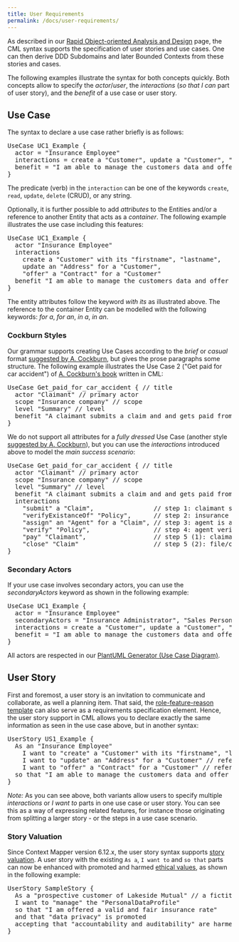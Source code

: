 ```yaml
---
title: User Requirements
permalink: /docs/user-requirements/
---
```


As described in our [Rapid Object-oriented Analysis and Design](/docs/rapid-ooad/) page, the CML syntax supports the specification of user stories and use cases.
One can then derive DDD Subdomains and later Bounded Contexts from these stories and cases.

The following examples illustrate the syntax for both concepts quickly. Both concepts allow to specify the _actor_/_user_, the _interactions_ (_so that I can_ part of user story), 
and the _benefit_ of a use case or user story. 

## Use Case
The syntax to declare a use case rather briefly is as follows:

<div class="highlight"><pre><span></span><span class="k">UseCase</span> UC1_Example {
  <span class="k">actor</span> = <span class="s">&quot;Insurance Employee&quot;</span>
  <span class="k">interactions</span> = <span class="k">create</span> <span class="k">a</span> <span class="s">&quot;Customer&quot;</span>, <span class="k">update</span> <span class="k">a</span> <span class="s">&quot;Customer&quot;</span>, <span class="s">&quot;offer&quot;</span> <span class="k">a</span> <span class="s">&quot;Contract&quot;</span>
  <span class="k">benefit</span> = <span class="s">&quot;I am able to manage the customers data and offer them insurance contracts.&quot;</span>
}
</pre></div>

The predicate (verb) in the `interaction` can be one of the keywords `create`, `read`, `update`, `delete` (CRUD), or any string.

Optionally, it is further possible to add _attributes_ to the Entities and/or a reference to another Entity that acts as a _container_. The following example illustrates
the use case including this features:

<div class="highlight"><pre><span></span><span class="k">UseCase</span> UC1_Example {
  <span class="k">actor</span> <span class="s">&quot;Insurance Employee&quot;</span>
  <span class="k">interactions</span>
    <span class="k">create</span> <span class="k">a</span> <span class="s">&quot;Customer&quot;</span> <span class="k">with</span> <span class="k">its</span> <span class="s">&quot;firstname&quot;</span>, <span class="s">&quot;lastname&quot;</span>,
    <span class="k">update</span> <span class="k">an</span> <span class="s">&quot;Address&quot;</span> <span class="k">for</span> <span class="k">a</span> <span class="s">&quot;Customer&quot;</span>,
    <span class="s">&quot;offer&quot;</span> <span class="k">a</span> <span class="s">&quot;Contract&quot;</span> <span class="k">for</span> <span class="k">a</span> <span class="s">&quot;Customer&quot;</span>
  <span class="k">benefit</span> <span class="s">&quot;I am able to manage the customers data and offer them insurance contracts.&quot;</span>
}
</pre></div>

The entity attributes follow the keyword _with its_ as illustrated above. The reference to the container Entity can be modelled with the following keywords: _for a_,
_for an_, _in a_, _in an_.

### Cockburn Styles
Our grammar supports creating Use Cases according to the _brief_ or _casual_ format [suggested by A. Cockburn](https://en.wikipedia.org/wiki/Use_case#Cockburn_style), 
but gives the prose paragraphs some structure. The following example illustrates the Use Case 2 ("Get paid for car accident") of [A. Cockburn's book](https://www.amazon.de/Writing-Effective-Crystal-Software-Development/dp/0201702258)
written in CML:

<div class="highlight"><pre><span></span><span class="k">UseCase</span> Get_paid_for_car_accident { <span class="c">// title</span>
  <span class="k">actor</span> <span class="s">&quot;Claimant&quot;</span> <span class="c">// primary actor</span>
  <span class="k">scope</span> <span class="s">&quot;Insurance company&quot;</span> <span class="c">// scope</span>
  <span class="k">level</span> <span class="s">&quot;Summary&quot;</span> <span class="c">// level</span>
  <span class="k">benefit</span> <span class="s">&quot;A claimant submits a claim and and gets paid from the insurance company.&quot;</span> <span class="c">// story (brief summary)</span>
}
</pre></div>

We do not support all attributes for a _fully dressed_ Use Case (another style [suggested by A. Cockburn](https://en.wikipedia.org/wiki/Use_case#Cockburn_style)), but
you can use the _interactions_ introduced above to model the _main success scenario_:

<div class="highlight"><pre><span></span><span class="k">UseCase</span> Get_paid_for_car_accident { <span class="c">// title</span>
  <span class="k">actor</span> <span class="s">&quot;Claimant&quot;</span> <span class="c">// primary actor</span>
  <span class="k">scope</span> <span class="s">&quot;Insurance company&quot;</span> <span class="c">// scope</span>
  <span class="k">level</span> <span class="s">&quot;Summary&quot;</span> <span class="c">// level</span>
  <span class="k">benefit</span> <span class="s">&quot;A claimant submits a claim and and gets paid from the insurance company.&quot;</span> <span class="c">// story (brief summary)</span>
  <span class="k">interactions</span>
    <span class="s">&quot;submit&quot;</span> <span class="k">a</span> <span class="s">&quot;Claim&quot;</span>,                <span class="c">// step 1: claimant submits claim</span>
    <span class="s">&quot;verifyExistanceOf&quot;</span> <span class="s">&quot;Policy&quot;</span>,      <span class="c">// step 2: insurance company verifies that valid policy exists</span>
    <span class="s">&quot;assign&quot;</span> <span class="k">an</span> <span class="s">&quot;Agent&quot;</span> <span class="k">for</span> <span class="k">a</span> <span class="s">&quot;Claim&quot;</span>, <span class="c">// step 3: agent is assigned to claim</span>
    <span class="s">&quot;verify&quot;</span> <span class="s">&quot;Policy&quot;</span>,                 <span class="c">// step 4: agent verifies all details are within policy guidelines</span>
    <span class="s">&quot;pay&quot;</span> <span class="s">&quot;Claimant&quot;</span>,                  <span class="c">// step 5 (1): claimant gets paid</span>
    <span class="s">&quot;close&quot;</span> <span class="s">&quot;Claim&quot;</span>                    <span class="c">// step 5 (2): file/claim gets closed</span>
}
</pre></div>

### Secondary Actors
If your use case involves secondary actors, you can use the _secondaryActors_ keyword as shown in the following example:

<div class="highlight"><pre><span></span><span class="k">UseCase</span> UC1_Example {
  <span class="k">actor</span> = <span class="s">&quot;Insurance Employee&quot;</span>
  <span class="k">secondaryActors</span> = <span class="s">&quot;Insurance Administrator&quot;</span>, <span class="s">&quot;Sales Person&quot;</span>
  <span class="k">interactions</span> = <span class="k">create</span> <span class="k">a</span> <span class="s">&quot;Customer&quot;</span>, <span class="k">update</span> <span class="k">a</span> <span class="s">&quot;Customer&quot;</span>, <span class="s">&quot;offer&quot;</span> <span class="k">a</span> <span class="s">&quot;Contract&quot;</span>
  <span class="k">benefit</span> = <span class="s">&quot;I am able to manage the customers data and offer them insurance contracts.&quot;</span>
}
</pre></div>

All actors are respected in our [PlantUML Generator (Use Case Diagram)](/docs/plant-uml/).

## User Story
First and foremost, a user story is an invitation to communicate and collaborate, as well a planning item. That said, the [role-feature-reason template](https://www.agilealliance.org/glossary/user-story-template/) can also serve as a requirements specification element. Hence, the user story support in CML allows you to declare exactly the same information as seen in the use case above, but in another syntax:

<div class="highlight"><pre><span></span><span class="k">UserStory</span> US1_Example {
  <span class="k">As</span> <span class="k">an</span> <span class="s">&quot;Insurance Employee&quot;</span>
    <span class="k">I</span> <span class="k">want</span> <span class="k">to</span> <span class="s">&quot;create&quot;</span> <span class="k">a</span> <span class="s">&quot;Customer&quot;</span> <span class="k">with</span> <span class="k">its</span> <span class="s">&quot;firstname&quot;</span>, <span class="s">&quot;lastname&quot;</span> <span class="c">// attributes are optional (&#39;with its&#39; part)</span>
    <span class="k">I</span> <span class="k">want</span> <span class="k">to</span> <span class="s">&quot;update&quot;</span> <span class="k">an</span> <span class="s">&quot;Address&quot;</span> <span class="k">for</span> <span class="k">a</span> <span class="s">&quot;Customer&quot;</span> <span class="c">// reference is optional (&#39;for a&#39; part)</span>
    <span class="k">I</span> <span class="k">want</span> <span class="k">to</span> <span class="s">&quot;offer&quot;</span> <span class="k">a</span> <span class="s">&quot;Contract&quot;</span> <span class="k">for</span> <span class="k">a</span> <span class="s">&quot;Customer&quot;</span> <span class="c">// reference is optional (&#39;for a&#39; part)</span>
  <span class="k">so</span> <span class="k">that</span> <span class="s">&quot;I am able to manage the customers data and offer them insurance contracts.&quot;</span>
}
</pre></div>

*Note:* As you can see above, both variants allow users to specify multiple _interactions_ or _I want to_ parts in one use case or user story. You can see this as a way of 
expressing related features, for instance those originating from splitting a larger story - or the steps in a use case scenario.

### Story Valuation
Since Context Mapper version 6.12.x, the user story syntax supports [story valuation](https://github.com/ethical-se/ese-practices/blob/main/practices/ESE-StoryValuation.md). A user story with the existing `As a`, `I want to` and `so that` parts can now be enhanced with promoted and harmed [ethical values](https://github.com/ethical-se/ese-practices/blob/v11/ESE-Glossary.md#ethical-value), as shown in the following example:

<div class="highlight"><div class="highlight"><pre><span></span><span class="k">UserStory</span> <span class="n">SampleStory</span> <span class="p">{</span>
  <span class="k">As</span> <span class="k">a</span> <span class="s">&quot;prospective customer of Lakeside Mutual&quot;</span> <span class="c1">// a fictitious insurance company</span>
  <span class="k">I</span> <span class="n">want</span> <span class="n">to</span> <span class="s">&quot;manage&quot;</span> <span class="n">the</span> <span class="s">&quot;PersonalDataProfile&quot;</span> 
  <span class="k">so that</span> <span class="s">&quot;I am offered a valid and fair insurance rate&quot;</span>
  <span class="k">and that</span> <span class="s">&quot;data privacy&quot;</span> <span class="k">is promoted</span>
  <span class="k">accepting that</span> <span class="s">&quot;accountability and auditability&quot;</span> <span class="k">are harmed</span>
<span class="p">}</span>
</pre></div>
</div>
